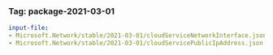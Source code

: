 ### Tag: package-2021-03-01
```yaml $(tag) == 'package-2021-03-01'
input-file:
- Microsoft.Network/stable/2021-03-01/cloudServiceNetworkInterface.json
- Microsoft.Network/stable/2021-03-01/cloudServicePublicIpAddress.json
```
